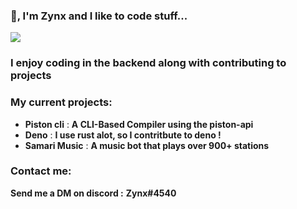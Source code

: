 ### 👋, I'm Zynx and I like to code stuff...

![](https://komarev.com/ghpvc/?username=Milo123459)

### I enjoy coding in the backend along with contributing to projects

### My current projects:
* **Piston cli** : **A CLI-Based Compiler using the piston-api**
* **Deno** : **I use rust alot, so I contritbute to deno !**
* **Samari Music** : **A music bot that plays over 900+ stations**

### Contact me:
**Send me a DM on discord :** **Zynx#4540**


